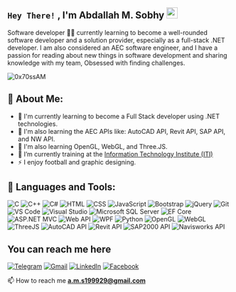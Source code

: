 <!--
**AbdallahMSobhy/AbdallahMSobhy** is a ✨ _special_ ✨ repository because its `README.md` (this file) appears on your GitHub profile.

Here are some ideas to get you started:

- 🔭 I’m currently working on ...
- 🌱 I’m currently learning ...
- 👯 I’m looking to collaborate on ...
- 🤔 I’m looking for help with ...
- 💬 Ask me about ...
- 📫 How to reach me: ...
- 😄 Pronouns: ...
- ⚡ Fun fact: ...
-->
## `Hey There!` , I'm Abdallah M. Sobhy <img src="https://github.com/TheDudeThatCode/TheDudeThatCode/blob/master/Assets/Hi.gif" width="25" height="25"></img>

<p>Software developer 👨‍💻 currently learning to become a well-rounded software developer and a solution provider, especially as a full-stack .NET developer. I am also considered an AEC software engineer, and I have a passion for reading about new things in software development and sharing knowledge with my team, Obsessed with finding challenges.</p>
<p align="left"> <img src="https://komarev.com/ghpvc/?username=mahmoudmohamed22&label=Profile%20views&color=0e75b6&style=flat" alt="0x70ssAM"/> </p>

## 💫 About Me:
- 🌱 I'm currently learning to become a Full Stack developer using .NET technologies.
- 🌱 I'm also learning the AEC APIs like: AutoCAD API, Revit API, SAP API, and NW API.
- 🌱 I'm also learning OpenGL, WebGL, and Three.JS.
- 🔭 I’m currently training at the [Information Technology Institute (ITI)](https://www.iti.gov.eg/iti/home)
- ⚡ I enjoy football and graphic designing.

## 🔭 Languages and Tools:

![C](https://img.shields.io/badge/C-00599C?style=for-the-badge&logo=c&logoColor=white)
![C++](https://img.shields.io/badge/C++-00599C?style=for-the-badge&logo=c%2B%2B&logoColor=white)
![C#](https://img.shields.io/badge/C%23-239120?style=for-the-badge&logo=c-sharp&logoColor=white)
![HTML](https://img.shields.io/badge/HTML-E34F26?style=for-the-badge&logo=html5&logoColor=white)
![CSS](https://img.shields.io/badge/CSS-1572B6?style=for-the-badge&logo=css3&logoColor=white)
![JavaScript](https://img.shields.io/badge/JavaScript-F7DF1E?style=for-the-badge&logo=javascript&logoColor=black)
![Bootstrap](https://img.shields.io/badge/Bootstrap-7952B3?style=for-the-badge&logo=bootstrap&logoColor=white)
![jQuery](https://img.shields.io/badge/jQuery-0769AD?style=for-the-badge&logo=jquery&logoColor=white)
![Git](https://img.shields.io/badge/GIT-E44C30?style=for-the-badge&logo=git&logoColor=white)
![VS Code](https://img.shields.io/badge/Visual_Studio_Code-0078D4?style=for-the-badge&logo=visual%20studio%20code&logoColor=white)
![Visual Studio](https://img.shields.io/badge/Visual%20Studio-5C2D91?style=for-the-badge&logo=visual-studio&logoColor=white)
![Microsoft SQL Server](https://img.shields.io/badge/Microsoft%20SQL%20Server-CC2927?style=for-the-badge&logo=microsoft-sql-server&logoColor=white)
![EF Core](https://img.shields.io/badge/EF%20Core-512BD4?style=for-the-badge&logo=.net&logoColor=white)
![ASP.NET MVC](https://img.shields.io/badge/ASP.NET%20MVC-0090D5?style=for-the-badge&logo=.net&logoColor=white)
![Web API](https://img.shields.io/badge/Web%20API-005571?style=for-the-badge&logo=.net&logoColor=white)
![WPF](https://img.shields.io/badge/WPF-512BD4?style=for-the-badge&logo=.net&logoColor=white)
![Python](https://img.shields.io/badge/Python-3776AB?style=for-the-badge&logo=python&logoColor=white)
![OpenGL](https://img.shields.io/badge/OpenGL-FFFFFF?style=for-the-badge&logo=opengl)
![WebGL](https://img.shields.io/badge/WebGL-990000?style=for-the-badge&logo=webgl)
![ThreeJS](https://img.shields.io/badge/ThreeJS-000000?style=for-the-badge&logo=three.js)
![AutoCAD API](https://img.shields.io/badge/AutoCAD%20API-FF6D00?style=for-the-badge&logo=autodesk&logoColor=white)
![Revit API](https://img.shields.io/badge/Revit%20API-FF6D00?style=for-the-badge&logo=autodesk&logoColor=white)
![SAP2000 API](https://img.shields.io/badge/SAP2000%20API-0FAAFF?style=for-the-badge&logo=sap&logoColor=white)
![Navisworks API](https://img.shields.io/badge/Navisworks%20API-167FFB?style=for-the-badge&logo=autodesk&logoColor=white)

## You can reach me here
[![Telegram](https://img.shields.io/badge/-TELEGRAM-2CA5E0?style=for-the-badge&logo=telegram&logoColor=white)](https://t.me/Abdallah_m_sobhy)
[![Gmail](https://img.shields.io/badge/-GMAIL-D14836?style=for-the-badge&logo=gmail&logoColor=white)](a.m.s199929@gmail.com)
[![LinkedIn](https://img.shields.io/badge/-LINKEDIN-0077B5?style=for-the-badge&logo=linkedin&logoColor=white)](https://www.linkedin.com/in/abdallah-sobhy199929/)
[![Facebook](https://img.shields.io/badge/-FACEBOOK-%231877F2.svg?style=for-the-badge&logo=facebook&logoColor=white)](https://www.facebook.com/abdallah.m.sobhi/)

📫 How to reach me **a.m.s199929@gmail.com**



